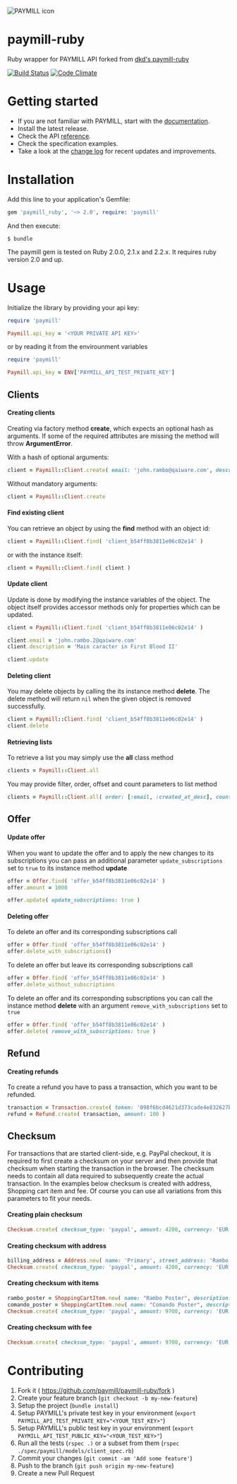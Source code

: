 ![PAYMILL icon](https://static.paymill.com/r/335f99eb3914d517bf392beb1adaf7cccef786b6/img/logo-download_Light.png)

paymill-ruby
============

Ruby wrapper for PAYMILL API forked from [dkd's paymill-ruby](https://github.com/dkd/paymill-ruby)

[![Build Status](https://travis-ci.org/paymill/paymill-ruby.svg)](https://travis-ci.org/paymill/paymill-ruby) [![Code Climate](https://codeclimate.com/github/paymill/paymill-ruby/badges/gpa.svg)](https://codeclimate.com/github/paymill/paymill-ruby)

Getting started
===============

-	If you are not familiar with PAYMILL, start with the [documentation](https://developers.paymill.com).
-	Install the latest release.
-	Check the API [reference](https://developers.paymill.com/API/).
-	Check the specification examples.
-	Take a look at the [change log](./CHANGELOG.md) for recent updates and improvements.

Installation
============

Add this line to your application's Gemfile:

```ruby
gem 'paymill_ruby', '~> 2.0', require: 'paymill'
```

And then execute:

```
$ bundle
```

The paymill gem is tested on Ruby 2.0.0, 2.1.x and 2.2.x. It requires ruby version 2.0 and up.

Usage
=====

Initialize the library by providing your api key:

```ruby
require 'paymill'

Paymill.api_key = '<YOUR PRIVATE API KEY>'
```

or by reading it from the envirounment variables

```ruby
require 'paymill'

Paymill.api_key = ENV['PAYMILL_API_TEST_PRIVATE_KEY']
```

Clients
-------

#### Creating clients

Creating via factory method **create**, which expects an optional hash as arguments. If some of the required attributes are missing the method will throw **ArgumentError**.

With a hash of optional arguments:

```ruby
client = Paymill::Client.create( email: 'john.rambo@qaiware.com', description: 'Main caracter in First Blood' )
```

Without mandatory arguments:

```ruby
client = Paymill::Client.create
```

#### Find existing client

You can retrieve an object by using the **find** method with an object id:

```ruby
client = Paymill::Client.find( 'client_b54ff8b3811e06c02e14' )
```

or with the instance itself:

```ruby
client = Paymill::Client.find( client )
```

#### Update client

Update is done by modifying the instance variables of the object. The object itself provides accessor methods only for properties which can be updated.

```ruby
client = Paymill::Client.find( 'client_b54ff8b3811e06c02e14' )

client.email = 'john.rambo.2@qaiware.com'
client.description = 'Main caracter in First Blood II'

client.update
```

#### Deleting client

You may delete objects by calling the its instance method **delete**. The delete method will return <code>nil</code> when the given object is removed successfully.

```ruby
client = Paymill::Client.find( 'client_b54ff8b3811e06c02e14' )
client.delete
```

#### Retrieving lists

To retrieve a list you may simply use the **all** class method

```ruby
clients = Paymill::Client.all
```

You may provide filter, order, offset and count parameters to list method

```ruby
clients = Paymill::Client.all( order: [:email, :created_at_desc], count: 30, offset: 10, filters: [email: 'john.rambo@qaiware.com', created_at: "#{4.days.ago.to_i}-#{2.days.ago.to_i}"] )
```

Offer
-----

#### Update offer

When you want to update the offer and to apply the new changes to its subscriptions you can pass an additional parameter <code>update_subscriptions</code> set to <code>true</code> to its instance method **update**

```ruby
offer = Offer.find( 'offer_b54ff8b3811e06c02e14' )
offer.amount = 1000

offer.update( update_subscriptions: true )
```

#### Deleting offer

To delete an offer and its corresponding subscriptions call

```ruby
offer = Offer.find( 'offer_b54ff8b3811e06c02e14' )
offer.delete_with_subscriptions()
```

To delete an offer but leave its corresponding subscriptions call

```ruby
offer = Offer.find( 'offer_b54ff8b3811e06c02e14' )
offer.delete_without_subscriptions
```

To delete an offer and its corresponding subscriptions you can call the instance method **delete** with an argument <code>remove_with_subscriptions</code> set to <code>true</code>

```ruby
offer = Offer.find( 'offer_b54ff8b3811e06c02e14' )
offer.delete( remove_with_subscriptions: true )
```

Refund
------

#### Creating refunds

To create a refund you have to pass a transaction, which you want to be refunded.

```ruby
transaction = Transaction.create( token: '098f6bcd4621d373cade4e832627b4f6', amount: 990, currency: 'EUR' )
refund = Refund.create( transaction, amount: 100 )
```

Checksum
--------

For transactions that are started client-side, e.g. PayPal checkout, it is required to first create a checksum on your server and then provide that checksum when starting the transaction in the browser. The checksum needs to contain all data required to subsequently create the actual transaction. In the examples below checksum is created with address, Shopping cart item and fee. Of course you can use all variations from this parameters to fit your needs.

#### Creating plain checksum

```ruby
Checksum.create( checksum_type: 'paypal', amount: 4200, currency: 'EUR', description: 'Chuck Testa', return_url: 'https://testa.com', cancel_url: 'https://test.com/cancel' )
```

#### Creating checksum with address

```ruby
billing_address = Address.new( name: 'Primary', street_address: 'Rambo Str.', street_address_addition: '', city: 'Sofia', state: 'Sofia', postal_code: 1234, country: 'BG', phone: '088 41 555 27' )
Checksum.create( checksum_type: 'paypal', amount: 4200, currency: 'EUR', description: 'Chuck Testa', return_url: 'https://testa.com', cancel_url: 'https://test.com/cancel', billing_address: billing_address )
```

#### Creating checksum with items

```ruby
rambo_poster = ShoppingCartItem.new( name: "Rambo Poster", description: "John J. Rambo", amount: 2200, quantity: 3, item_number: "898-24342-343", url: "http://www.store.com/items/posters/12121-rambo" )
comando_poster = ShoppingCartItem.new( name: "Comando Poster", description: "John Matrix", amount: 3100, quantity: 1, item_number: "898-24342-341", url: "http://www.store.com/items/posters/12121-comando" )
Checksum.create( checksum_type: 'paypal', amount: 9700, currency: 'EUR', description: 'Chuck Testa', return_url: 'https://testa.com', cancel_url: 'https://test.com/cancel', items: [rambo_poster, comando_poster] )
```

#### Creating checksum with fee

```ruby
Checksum.create( checksum_type: 'paypal', amount: 9700, currency: 'EUR', description: 'Chuck Testa', return_url: 'https://testa.com', cancel_url: 'https://test.com/cancel', fee_amount: 100, fee_payment: 'pay_3af44644dd6d25c820a8', fee_currency: 'EUR', app_id: '8fh98hfd828ej2e09dk0hf9' )
```

Contributing
============

1.	Fork it ( https://github.com/paymill/paymill-ruby/fork )
2.	Create your feature branch (`git checkout -b my-new-feature`)
3.	Setup the project (`bundle install`)
4.	Setup PAYMILL's private test key in your environment (`export PAYMILL_API_TEST_PRIVATE_KEY="<YOUR_TEST_KEY>"`)
5.	Setup PAYMILL's public test key in your environment (`export PAYMILL_API_TEST_PUBLIC_KEY="<YOUR_TEST_KEY>"`)
6.	Run all the tests (`rspec .)` or a subset from them (`rspec ./spec/paymill/models/client_spec.rb`)
7.	Commit your changes (`git commit -am 'Add some feature'`)
8.	Push to the branch (`git push origin my-new-feature`)
9.	Create a new Pull Request
